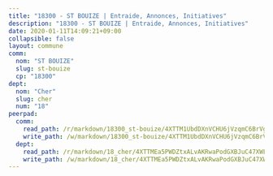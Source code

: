```yaml
---
title: "18300 - ST BOUIZE | Entraide, Annonces, Initiatives"
description: "18300 - ST BOUIZE | Entraide, Annonces, Initiatives"
date: 2020-01-11T14:09:21+09:00
collapsible: false
layout: commune
comm:
  nom: "ST BOUIZE"
  slug: st-bouize
  cp: "18300"
dept:
  nom: "Cher"
  slug: cher
  num: "18"
peerpad:
  comm:
    read_path: /r/markdown/18300_st-bouize/4XTTM1UbdDXnVCHU6jVzqmC6BrVgW4s1LgkXqr1Z1cCb28Yt2
    write_path: /w/markdown/18300_st-bouize/4XTTM1UbdDXnVCHU6jVzqmC6BrVgW4s1LgkXqr1Z1cCb28Yt2-K3TgUbnyBpSGzo6Yq3mrXFa19kLDVk62kEaSAttMMSoBm7byKb8SuxwcUHhiU23CmpzFCLQwENmAoebz21ZnRkbq6s9op2Ji8fnwPDmUymxTM6JmsJ6s1kwC8MkBMyYfrWcYv986
  dept:
    read_path: /r/markdown/18_cher/4XTTMEa5PWDZtxALvAKRwaPodGXBJuC47XWLMLZ5hCaMSik3w
    write_path: /w/markdown/18_cher/4XTTMEa5PWDZtxALvAKRwaPodGXBJuC47XWLMLZ5hCaMSik3w-K3TgTvT6tiupPRTeoV2zMggT6E77BmY6Zeeqwk1pvv6Bfo4GHKoyLD2hQDLMcNajnfixB5aDgngmFZba1jsFtXhXJhkZaMz5Fno5UjuUU6mkQFXv9cWu6FJLmGRziLMtgTSufDeD
---
```


